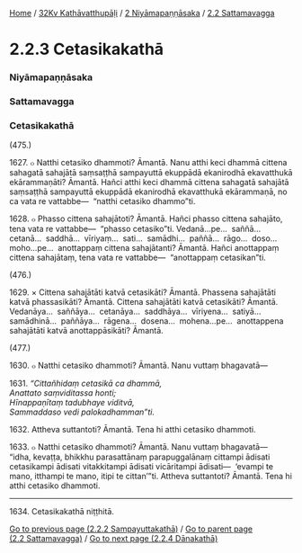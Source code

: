 
[Home](/) / [32Kv Kathāvatthupāḷi](../../../32Kv.md) / [2 Niyāmapaṇṇāsaka](../../2.md) / [2.2 Sattamavagga](../2.2.md)

# 2.2.3 Cetasikakathā

### Niyāmapaṇṇāsaka

### Sattamavagga

### Cetasikakathā

(475.)

1627\. ๐ Natthi cetasiko dhammoti? Āmantā. Nanu atthi keci dhammā cittena sahagatā sahajātā saṃsaṭṭhā sampayuttā ekuppādā ekanirodhā ekavatthukā ekārammaṇāti? Āmantā. Hañci atthi keci dhammā cittena sahagatā sahajātā saṃsaṭṭhā sampayuttā ekuppādā ekanirodhā ekavatthukā ekārammaṇā, no ca vata re vattabbe—  “natthi cetasiko dhammo”ti.

1628\. ๐ Phasso cittena sahajātoti? Āmantā. Hañci phasso cittena sahajāto, tena vata re vattabbe—  “phasso cetasiko”ti. Vedanā…pe…  saññā…  cetanā…  saddhā…  vīriyaṃ…  sati…  samādhi…  paññā…  rāgo…  doso…  moho…pe…  anottappaṃ cittena sahajātanti? Āmantā. Hañci anottappaṃ cittena sahajātaṃ, tena vata re vattabbe—  “anottappaṃ cetasikan”ti.

(476.)

1629\. × Cittena sahajātāti katvā cetasikāti? Āmantā. Phassena sahajātāti katvā phassasikāti? Āmantā. Cittena sahajātāti katvā cetasikāti? Āmantā. Vedanāya…  saññāya…  cetanāya…  saddhāya…  vīriyena…  satiyā…  samādhinā…  paññāya…  rāgena…  dosena…  mohena…pe…  anottappena sahajātāti katvā anottappāsikāti? Āmantā.

(477.)

1630\. ๐ Natthi cetasiko dhammoti? Āmantā. Nanu vuttaṃ bhagavatā—

1631\. _“Cittañhidaṃ cetasikā ca dhammā,_  
_Anattato saṃviditassa honti;_  
_Hīnappaṇītaṃ tadubhaye viditvā,_  
_Sammaddaso vedi palokadhamman”ti._  


1632\. Attheva suttantoti? Āmantā. Tena hi atthi cetasiko dhammoti.

1633\. ๐ Natthi cetasiko dhammoti? Āmantā. Nanu vuttaṃ bhagavatā—  “idha, kevaṭṭa, bhikkhu parasattānaṃ parapuggalānaṃ cittampi ādisati cetasikampi ādisati vitakkitampi ādisati vicāritampi ādisati—  ‘evampi te mano, itthampi te mano, itipi te cittan’”ti. Attheva suttantoti? Āmantā. Tena hi atthi cetasiko dhammoti.

---

1634\. Cetasikakathā niṭṭhitā.



[Go to previous page (2.2.2 Sampayuttakathā)](2.2.2.md) / [Go to parent page (2.2 Sattamavagga)](../2.2.md) / [Go to next page (2.2.4 Dānakathā)](2.2.4.md)


